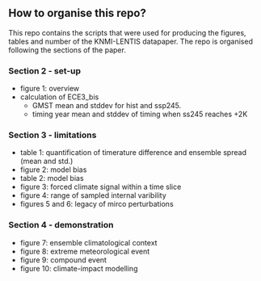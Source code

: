 ## How to organise this repo?
This repo contains the scripts that were used for producing the figures, tables and number of the KNMI-LENTIS datapaper. The repo is organised following the sections of the paper. 

### Section 2 - set-up
- figure 1: overview
- calculation of ECE3_bis 
	- GMST mean and stddev for hist and ssp245.  
	- timing year mean and stddev of timing when ss245 reaches +2K

### Section 3 - limitations
- table 1: quantification of timerature difference and ensemble spread (mean and std.)
- figure 2: model bias
- table 2: model bias
- figure 3: forced climate signal within a time slice
- figure 4: range of sampled internal varibility
- figures 5 and 6: legacy of mirco perturbations

### Section 4 - demonstration
- figure 7: ensemble climatological context
- figure 8: extreme meteorological event
- figure 9: compound event
- figure 10: climate-impact modelling
